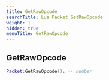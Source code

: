 ```yaml
---
title: GetRawOpcode
searchTitle: Lua Packet GetRawOpcode
weight: 1
hidden: true
menuTitle: GetRawOpcode
---
```

## GetRawOpcode
```lua
Packet:GetRawOpcode(); -- number
```